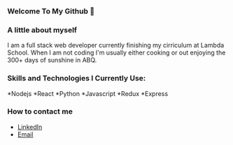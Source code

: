### Welcome To My Github 👋
### A little about myself
I am a full stack web developer currently finishing my cirriculum at Lambda School. When I am not coding I'm usually either cooking or out enjoying the 300+ days of sunshine in ABQ.

### Skills and Technologies I Currently Use:
*Nodejs
*React
*Python
*Javascript
*Redux
*Express

### How to contact me

* [LinkedIn](https://www.linkedin.com/in/virginia-davenport/)
* [Email](virginialdport@gmail.com)



